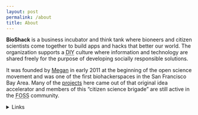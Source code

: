 ```yaml
---
layout: post
permalink: /about
title: About
---
```

**BioShack** is a business incubator and think tank where bioneers and citizen scientists come together to build apps and hacks that better our world. The organization supports a <abbr title="Do It Yourself">DIY</abbr> culture where information and technology are shared freely for the purpose of developing socially responsible solutions.

It was founded by <a href="https://megdna.github.io" target="_blank">Megan</a> in early 2011 at the beginning of the open science movement and was one of the first biohackerspaces in the San Francisco Bay Area. Many of the <a href="{{ site.baseurl }}/posts">projects</a> here came out of that original idea accelerator and members of this “citizen science brigade” are still active in the <abbr title="Free Open Source Software">FOSS</abbr> community.

<details>
  <summary>Links</summary>
* <a href="mailto:bio@d8a.org" target="_blank">Email</a>
* <a href="https://www.facebook.com/bioshack" target="_blank">Facebook</a>
* <a href="https://github.com/bioshack" target="_blank">GitHub</a>
* <a href="https://ko-fi.com/bioshack" target="_blank">Ko-fi</a>
* <a href="https://www.linkedin.com/company/bioshack" target="_blank">LinkedIn</a>
* <a href="https://twitter.com/bioshack" target="_blank">Twitter/X</a>
</details> 